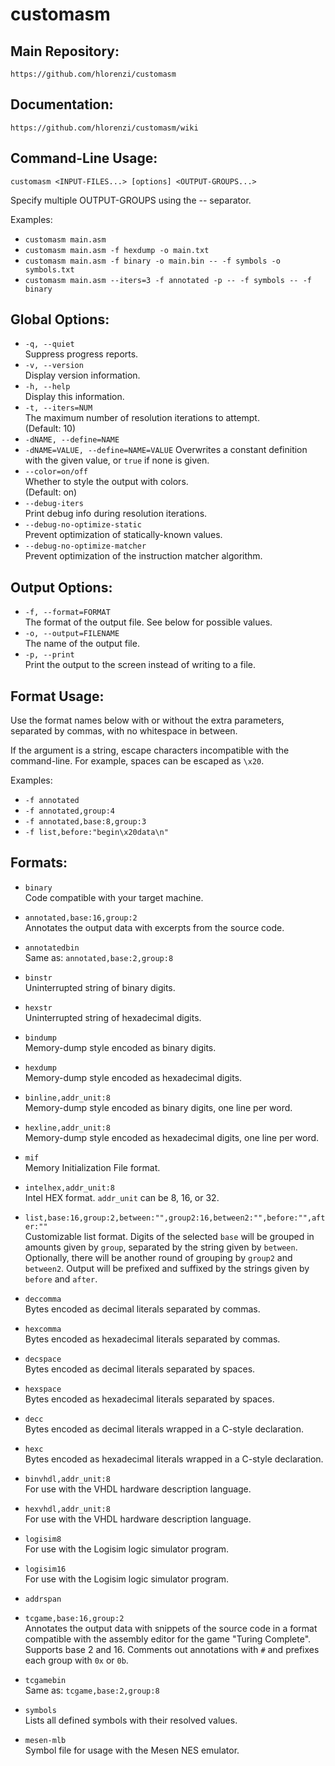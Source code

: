 # customasm

## Main Repository:
`https://github.com/hlorenzi/customasm`
## Documentation:
`https://github.com/hlorenzi/customasm/wiki`

## Command-Line Usage:
`customasm <INPUT-FILES...> [options] <OUTPUT-GROUPS...>`

Specify multiple OUTPUT-GROUPS using the -- separator.

Examples:  
* `customasm main.asm`
* `customasm main.asm -f hexdump -o main.txt`
* `customasm main.asm -f binary -o main.bin -- -f symbols -o symbols.txt`
* `customasm main.asm --iters=3 -f annotated -p -- -f symbols -- -f binary`

## Global Options:
* `-q, --quiet`  
    Suppress progress reports.  
* `-v, --version`  
    Display version information.  
* `-h, --help`  
    Display this information.  
* `-t, --iters=NUM`  
    The maximum number of resolution iterations to attempt.  
    (Default: 10)  
* `-dNAME, --define=NAME`
* `-dNAME=VALUE, --define=NAME=VALUE`
    Overwrites a constant definition with the given value,
    or `true` if none is given.
* `--color=on/off`  
    Whether to style the output with colors.  
    (Default: on)  
* `--debug-iters`  
    Print debug info during resolution iterations.  
* `--debug-no-optimize-static`  
    Prevent optimization of statically-known values.  
* `--debug-no-optimize-matcher`  
    Prevent optimization of the instruction matcher algorithm.  

## Output Options:
* `-f, --format=FORMAT`  
    The format of the output file. See below for possible values.  
* `-o, --output=FILENAME`  
    The name of the output file.  
* `-p, --print`  
    Print the output to the screen instead of writing to a file.  

## Format Usage:
Use the format names below with or without
the extra parameters, separated by commas,
with no whitespace in between.

If the argument is a string, escape characters
incompatible with the command-line. For example,
spaces can be escaped as `\x20`.

Examples:  
* `-f annotated`  
* `-f annotated,group:4`  
* `-f annotated,base:8,group:3`  
* `-f list,before:"begin\x20data\n"`  

## Formats:
* `binary`  
    Code compatible with your target machine.

* `annotated,base:16,group:2`  
    Annotates the output data with excerpts
    from the source code.
* `annotatedbin`  
    Same as: `annotated,base:2,group:8`  

* `binstr`  
    Uninterrupted string of binary digits.
* `hexstr`  
    Uninterrupted string of hexadecimal digits.
* `bindump`  
    Memory-dump style encoded as binary digits.
* `hexdump`  
    Memory-dump style encoded as hexadecimal digits.
* `binline,addr_unit:8`  
    Memory-dump style encoded as binary digits, one line per word.
* `hexline,addr_unit:8`  
    Memory-dump style encoded as hexadecimal digits, one line per word.

* `mif`  
    Memory Initialization File format.
* `intelhex,addr_unit:8`  
    Intel HEX format. `addr_unit` can be 8, 16, or 32.

* `list,base:16,group:2,between:"",group2:16,between2:"",before:"",after:""`  
    Customizable list format. Digits of the selected `base`
    will be grouped in amounts given by `group`,
    separated by the string given by `between`.
    Optionally, there will be another round of
    grouping by `group2` and `between2`. Output will be
    prefixed and suffixed by the strings given by
    `before` and `after`.

* `deccomma`  
    Bytes encoded as decimal literals
    separated by commas.
* `hexcomma`  
    Bytes encoded as hexadecimal literals
    separated by commas.
* `decspace`  
    Bytes encoded as decimal literals
    separated by spaces.
* `hexspace`  
    Bytes encoded as hexadecimal literals
    separated by spaces.

* `decc`  
    Bytes encoded as decimal literals
    wrapped in a C-style declaration.
* `hexc`  
    Bytes encoded as hexadecimal literals
    wrapped in a C-style declaration.

* `binvhdl,addr_unit:8`  
    For use with the VHDL hardware description language.
* `hexvhdl,addr_unit:8`  
    For use with the VHDL hardware description language.

* `logisim8`  
    For use with the Logisim logic simulator program.
* `logisim16`  
    For use with the Logisim logic simulator program.

* `addrspan`  

* `tcgame,base:16,group:2`  
    Annotates the output data with snippets
    of the source code in a format compatible
    with the assembly editor for the game
    "Turing Complete". Supports base 2 and 16.
    Comments out annotations with `#` and prefixes
    each group with `0x` or `0b`.
* `tcgamebin`  
    Same as: `tcgame,base:2,group:8`

* `symbols`  
    Lists all defined symbols with their resolved values.
* `mesen-mlb`  
    Symbol file for usage with the Mesen NES emulator.